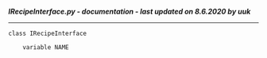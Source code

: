 ***IRecipeInterface.py - documentation - last updated on 8.6.2020 by uuk***
___

    class IRecipeInterface

        variable NAME